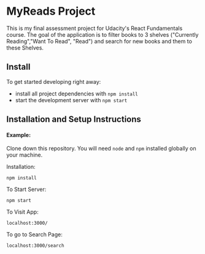 # MyReads Project

This is my final assessment project for Udacity's React Fundamentals course. The goal of the application is to filter books to 3 shelves ("Currently Reading","Want To Read", "Read") and search for new books and them to these Shelves.



## Install

To get started developing right away:

* install all project dependencies with `npm install`
* start the development server with `npm start`


## Installation and Setup Instructions

#### Example:  

Clone down this repository. You will need `node` and `npm` installed globally on your machine.  

Installation:

`npm install`  
 
To Start Server:

`npm start`  

To Visit App:

`localhost:3000/`

To go to Search Page: 

`localhost:3000/search`
